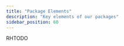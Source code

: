 ```yaml
---
title: "Package Elements"
description: "Key elements of our packages"
sidebar_position: 60
---
```


RHTODO
